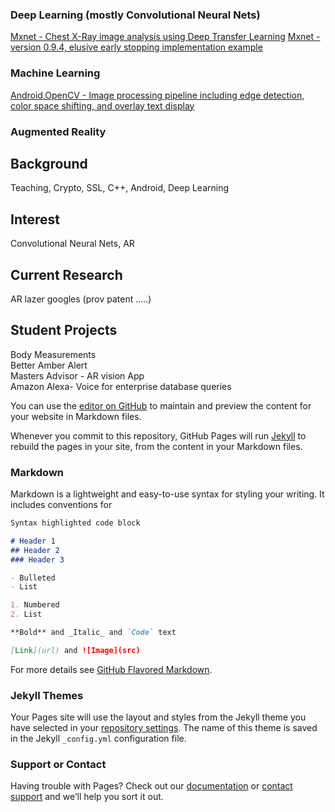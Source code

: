 ### Deep Learning (mostly Convolutional Neural Nets)
[ Mxnet - Chest X-Ray image analysis using Deep Transfer Learning]( https://github.com/kperkins411/MXNet-Chest-XRay-Evaluation)
[ Mxnet - version 0.9.4, elusive early stopping implementation example ]( https://github.com/kperkins411/MXNet_Demo_Early-Stopping)
### Machine Learning
[ Android,OpenCV - Image processing pipeline including edge detection, color space shifting, and overlay text display ]( https://github.com/kperkins411/OpenCVEdgeTest)


### Augmented Reality

## Background
Teaching, Crypto, SSL, C++, Android, Deep Learning

## Interest
Convolutional Neural Nets, AR

## Current Research
AR lazer googles (prov patent .....)

## Student Projects
Body Measurements<br>
Better Amber Alert<br>
Masters Advisor - AR vision App<BR>
Amazon Alexa- Voice for enterprise database queries<br>

You can use the [editor on GitHub](https://github.com/kperkins411/keith_perkins/edit/master/index.md) to maintain and preview the content for your website in Markdown files.

Whenever you commit to this repository, GitHub Pages will run [Jekyll](https://jekyllrb.com/) to rebuild the pages in your site, from the content in your Markdown files.

### Markdown

Markdown is a lightweight and easy-to-use syntax for styling your writing. It includes conventions for

```markdown
Syntax highlighted code block

# Header 1
## Header 2
### Header 3

- Bulleted
- List

1. Numbered
2. List

**Bold** and _Italic_ and `Code` text

[Link](url) and ![Image](src)
```

For more details see [GitHub Flavored Markdown](https://guides.github.com/features/mastering-markdown/).

### Jekyll Themes

Your Pages site will use the layout and styles from the Jekyll theme you have selected in your [repository settings](https://github.com/kperkins411/keith_perkins/settings). The name of this theme is saved in the Jekyll `_config.yml` configuration file.

### Support or Contact

Having trouble with Pages? Check out our [documentation](https://help.github.com/categories/github-pages-basics/) or [contact support](https://github.com/contact) and we’ll help you sort it out.
